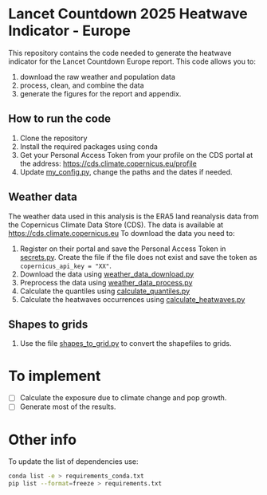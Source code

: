 # Lancet Countdown 2025 Heatwave Indicator - Europe

This repository contains the code needed to generate the heatwave indicator for the Lancet Countdown Europe report.
This code allows you to:
1. download the raw weather and population data
2. process, clean, and combine the data
3. generate the figures for the report and appendix.

## How to run the code

1. Clone the repository
2. Install the required packages using conda
3. Get your Personal Access Token from your profile on the CDS portal at the address: https://cds.climate.copernicus.eu/profile
4. Update [my_config.py](my_config.py), change the paths and the dates if needed.

## Weather data

The weather data used in this analysis is the ERA5 land reanalysis data from the Copernicus Climate Data Store (CDS).
The data is available at https://cds.climate.copernicus.eu
To download the data you need to:

1. Register on their portal and save the Personal Access Token in [secrets.py](python_code/secrets.py). Create the file if the file does not exist and save the token as `copernicus_api_key = "XX"`.
2. Download the data using [weather_data_download.py](python_code/weather/weather_data_download.py)
3. Preprocess the data using [weather_data_process.py](python_code/weather/weather_data_process.py)
4. Calculate the quantiles using [calculate_quantiles.py](python_code/weather/calculate_quantiles.py)
5. Calculate the heatwaves occurrences using [calculate_heatwaves.py](python_code/weather/calculate_heatwaves.py)

## Shapes to grids
1. Use the file [shapes_to_grid.py](python_code/calculations/shapes_to_grid.py) to convert the shapefiles to grids.

# To implement
- [ ] Calculate the exposure due to climate change and pop growth.
- [ ] Generate most of the results.

# Other info
To update the list of dependencies use:
```bash
conda list -e > requirements_conda.txt
pip list --format=freeze > requirements.txt
```